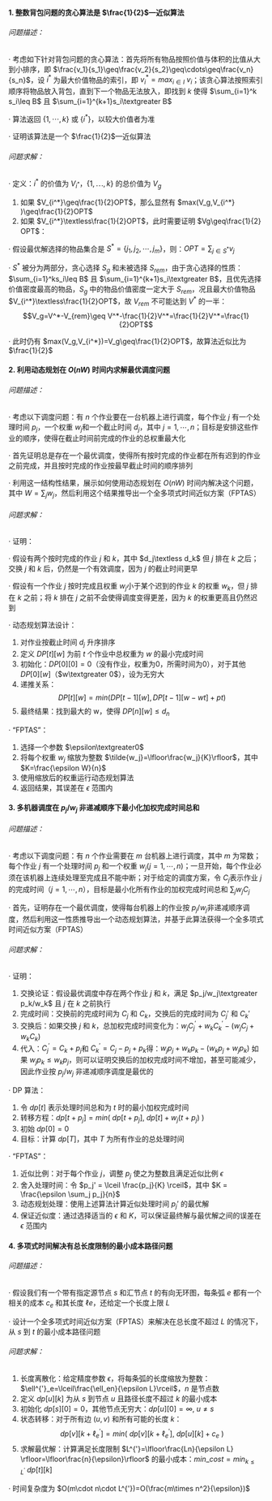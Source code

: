 #### 1. 整数背包问题的贪心算法是 $\frac{1}{2}$—近似算法

###### 问题描述：

· 考虑如下针对背包问题的贪心算法：首先将所有物品按照价值与体积的比值从大到小排序，即 $\frac{v_1}{s_1}\geq\frac{v_2}{s_2}​\geq\cdots\geq\frac{v_n}{s_n}$​​，设 $i^*$ 为最大价值物品的索引，即 $v_i^*=max_{i\in I​}\ v_i$；该贪心算法按照索引顺序将物品放入背包，直到下一个物品无法放入，即找到 $k$ 使得 $\sum_{i=1}^k​s_i​\leq B$ 且 $\sum_{i=1}^{k+1}​s_i​\textgreater B$

· 算法返回 $\{1,\cdots,k\}$ 或 $\{i^*\}$，以较大价值者为准

· 证明该算法是一个 $\frac{1}{2}$—近似算法

###### 问题求解：

· 定义：$i^*$ 的价值为 $V_{i^*}$，$\{1,\cdots,k\}$ 的总价值为 $V_g$

1. 如果 $V_{i^*}\geq\frac{1}{2}​OPT$，那么显然有 $max(V_g​,V_{i^*}​)\geq\frac{1}{2}OPT$
2. 如果 $V_{i^*}\textless\frac{1}{2}​OPT$，此时需要证明 $Vg​\geq\frac{1}{2}​OPT$：

· 假设最优解选择的物品集合是 $S^*=\{j_1,j_2​,\cdots,j_m​\}$，则：$OPT=\sum_{j\in S^*}v_j$

· $S^*$ 被分为两部分，贪心选择 $S_g$ 和未被选择 $S_{rem}$，由于贪心选择的性质： $\sum_{i=1}^k​s_i​\leq B$ 且 $\sum_{i=1}^{k+1}​s_i​\textgreater B$，且优先选择价值密度最高的物品，$S_g$ 中的物品价值密度一定大于 $S_{rem}$，况且最大价值物品 $V_{i^*}\textless\frac{1}{2}OPT$，故 $V_{rem}$ 不可能达到 $V^*$ 的一半：$$V_g=V^*-V_{rem}\geq V^*-\frac{1}{2}V^*=\frac{1}{2}V^*=\frac{1}{2}OPT$$

· 此时仍有 $max(V_g​,V_{i^*}​)=V_g\geq\frac{1}{2}OPT$，故算法近似比为 $\frac{1}{2}$


#### 2. 利用动态规划在 $O(nW)$ 时间内求解最优调度问题

###### 问题描述：

· 考虑以下调度问题：有 $n$ 个作业要在一台机器上进行调度，每个作业 $j$ 有一个处理时间 $p_j$​，一个权重 $w_j$​ 和一个截止时间 $d_j$​，其中 $j=1,\cdots,n$；目标是安排这些作业的顺序，使得在截止时间前完成的作业的总权重最大化

· 首先证明总是存在一个最优调度，使得所有按时完成的作业都在所有迟到的作业之前完成，并且按时完成的作业按最早截止时间的顺序排列

· 利用这一结构性结果，展示如何使用动态规划在 $O(nW)$ 时间内解决这个问题，其中 $W=\sum_j​w_j$，然后利用这个结果推导出一个全多项式时间近似方案（FPTAS）

###### 问题求解：

· 证明：

· 假设有两个按时完成的作业 $j$ 和 $k$，其中 $d_j\textless d_k$​ 但 $j$ 排在 $k$ 之后；交换 $j$ 和 $k$ 后，仍然是一个有效调度，因为 $j$ 的截止时间更早

· 假设有一个作业 $j$ 按时完成且权重 $w_j$​ 小于某个迟到的作业 $k$ 的权重 $w_k$​，但 $j$ 排在 $k$ 之前；将 $k$ 排在 $j$ 之前不会使得调度变得更差，因为 $k$ 的权重更高且仍然迟到

· 动态规划算法设计：
1. 对作业按截止时间 $d_j$​ 升序排序
2. 定义 $DP[t][w]$ 为前 $t$ 个作业中总权重为 $w$ 的最小完成时间
3. 初始化：$DP[0][0]=0$（没有作业，权重为0，所需时间为0），对于其他 $DP[0][w]$（$w\textgreater 0$），设为无穷大
4. 递推关系：$$DP[t][w]=min(DP[t−1][w],DP[t−1][w−wt​]+pt​)$$
5. 最终结果：找到最大的 w，使得 $DP[n][w]\leq d_n$

· “FPTAS”：
1. 选择一个参数 $\epsilon\textgreater0$
2. 将每个权重 $w_j$​ 缩放为整数 $\tilde{w_j}​=\lfloor\frac{w_j}{K}​\rfloor$，其中 $K=\frac{\epsilon W}{n}​$
3. 使用缩放后的权重运行动态规划算法
4. 返回结果，其误差在 $\epsilon$ 范围内


#### 3. 多机器调度在 $p_j​/w_j$ 非递减顺序下最小化加权完成时间总和

###### 问题描述：

· 考虑以下调度问题：有 $n$ 个作业需要在 $m$ 台机器上进行调度，其中 $m$ 为常数；每个作业 $j$ 有一个处理时间 $p_j$​ 和一个权重 $w_j​(j=1,\cdots,n)$；一旦开始，每个作业必须在该机器上连续处理至完成且不能中断；对于给定的调度方案，令 $C_j$​ 表示作业 $j$ 的完成时间（$j=1,\cdots,n$），目标是最小化所有作业的加权完成时间总和 $\sum_j​w_jC_j​$

· 首先，证明存在一个最优调度，使得每台机器上的作业按 $p_j​/w_j$​ 非递减顺序调度，然后利用这一性质推导出一个动态规划算法，并基于此算法获得一个全多项式时间近似方案（FPTAS）

###### 问题求解：

· 证明：
1. 交换论证：假设最优调度中存在两个作业 $j$ 和 $k$，满足 $p_j/w_j\textgreater p_k/w_k$ 且 $j$ 在 $k$ 之前执行
2. 完成时间：交换前的完成时间为 $C_j$ 和 $C_k$，交换后的完成时间为 $C_j'$ 和 $C_k'$
3. 交换后：如果交换 $j$ 和 $k$，总加权完成时间变化为：$w_j​C_j^{'}​+w_k​C_k^{'}-(w_j​C_j​+w_k​C_k​)$
4. 代入：$C_j^{′}​=C_k​+p_j$ ​和 $C_k^{'}=C_j​-p_j​+p_k$​ 得：$w_j​p_j​+w_k​p_k​-(w_k​p_j​+w_j​p_k​)$
如果 $w_j p_k \leq w_k p_j$，则可以证明交换后的加权完成时间不增加，甚至可能减少，因此作业按 $p_j/w_j$ 非递减顺序调度是最优的

· DP 算法：
1. 令 $dp[t]$ 表示处理时间总和为 $t$ 时的最小加权完成时间
2. 转移方程：$dp[t+p_j]=min(\ dp[t+p_j],\ dp[t]+w_j(t+p_j)\ )$
3. 初始 $dp[0]=0$
4. 目标：计算 $dp[T]$，其中 $T$ 为所有作业的总处理时间

· “FPTAS”：
1. 近似比例：对于每个作业 $j$，调整 $p_j$ 使之为整数且满足近似比例 $\epsilon$
2. 舍入处理时间：令 $p_j' = \lceil \frac{p_j}{K} \rceil$，其中 $K = \frac{\epsilon \sum_j p_j}{n}$
3. 动态规划处理：使用上述算法计算近似处理时间 $p_j'$ 的最优解
4. 保证近似度：通过选择适当的 $\epsilon$ 和 $K$，可以保证最终解与最优解之间的误差在 $\epsilon$ 范围内


#### 4. 多项式时间解决有总长度限制的最小成本路径问题

###### 问题描述：

· 假设我们有一个带有指定源节点 $s$ 和汇节点 $t$ 的有向无环图，每条弧 $e$ 都有一个相关的成本 $c_e$​ 和其长度 $\ell e$，还给定一个长度上限 $L$

· 设计一个全多项式时间近似方案（FPTAS）来解决在总长度不超过 $L$ 的情况下，从 $s$ 到 $t$ 的最小成本路径问题

###### 问题求解：

1. 长度离散化：给定精度参数 $\epsilon$，将每条弧的长度缩放为整数：$\ell^{'}_e=\lceil\frac{\ell_en}{\epsilon L}\rceil$，$n$ 是节点数
2. 定义 $dp[u][k]$ 为从 $s$ 到节点 $u$ 且路径长度不超过 $k$ 的最小成本
3. 初始化 $dp[s][0]=0$，其他节点无穷大：$dp[u][0]=\infty,\ u\neq s$
4. 状态转移：对于所有边 $(u,v)$ 和所有可能的长度 $k$：$$dp[v][k+\ell_e^{'}​]=min(\ dp[v][k+\ell_e^{'}​],\ dp[u][k]+c_e​\ )$$
5. 求解最优解：计算满足长度限制 $L^{'}=\lfloor\frac{Ln}{\epsilon L}​\rfloor=\lfloor\frac{n}{\epsilon}​\rfloor$ 的最小成本：$min\_cost=min_{k\leq L^{'}}\ dp[t][k]$

· 时间复杂度为 $O(m\cdot n\cdot L^{'})=O(\frac{m\times n^2}{\epsilon})$

